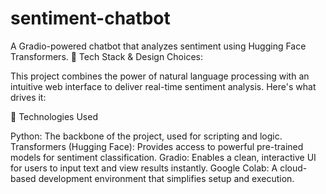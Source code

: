 # sentiment-chatbot
A Gradio-powered chatbot that analyzes sentiment using Hugging Face Transformers.
🧠 Tech Stack & Design Choices:

This project combines the power of natural language processing with an intuitive web interface to deliver real-time sentiment analysis. Here's what drives it:

🔧 Technologies Used

Python: The backbone of the project, used for scripting and logic.
Transformers (Hugging Face): Provides access to powerful pre-trained models for sentiment classification.
Gradio: Enables a clean, interactive UI for users to input text and view results instantly.
Google Colab: A cloud-based development environment that simplifies setup and execution.
